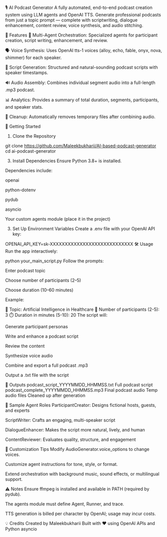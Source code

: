 🎙️ AI Podcast Generator
A fully automated, end-to-end podcast creation system using LLM agents and OpenAI TTS. Generate professional podcasts from just a topic prompt — complete with scriptwriting, dialogue enhancement, content review, voice synthesis, and audio stitching.

🧠 Features
🤖 Multi-Agent Orchestration: Specialized agents for participant creation, script writing, enhancement, and review.

🗣️ Voice Synthesis: Uses OpenAI tts-1 voices (alloy, echo, fable, onyx, nova, shimmer) for each speaker.

📝 Script Generation: Structured and natural-sounding podcast scripts with speaker timestamps.

🔊 Audio Assembly: Combines individual segment audio into a full-length .mp3 podcast.

📊 Analytics: Provides a summary of total duration, segments, participants, and speaker stats.

🧹 Cleanup: Automatically removes temporary files after combining audio.

🚀 Getting Started
1. Clone the Repository

git clone https://github.com/Maleekbukharii/AI-based-podcast-generator
cd ai-podcast-generator

3. Install Dependencies
Ensure Python 3.8+ is installed.

Dependencies include:

openai

python-dotenv

pydub

asyncio

Your custom agents module (place it in the project)

3. Set Up Environment Variables
Create a .env file with your OpenAI API key:

OPENAI_API_KEY=sk-XXXXXXXXXXXXXXXXXXXXXXXXXXXX
🛠️ Usage
Run the app interactively:

python your_main_script.py
Follow the prompts:

Enter podcast topic

Choose number of participants (2–5)

Choose duration (10–60 minutes)

Example:

🎯 Topic: Artificial Intelligence in Healthcare
👥 Number of participants (2-5): 3
⏱️  Duration in minutes (5-10): 20
The script will:

Generate participant personas

Write and enhance a podcast script

Review the content

Synthesize voice audio

Combine and export a full podcast .mp3

Output a .txt file with the script

📁 Outputs
podcast_script_YYYYMMDD_HHMMSS.txt	Full podcast script
podcast_complete_YYYYMMDD_HHMMSS.mp3	Final podcast audio
Temp audio files	Cleaned up after generation

🧪 Sample Agent Roles
ParticipantCreator: Designs fictional hosts, guests, and experts

ScriptWriter: Crafts an engaging, multi-speaker script

DialogueEnhancer: Makes the script more natural, lively, and human

ContentReviewer: Evaluates quality, structure, and engagement

🧠 Customization Tips
Modify AudioGenerator.voice_options to change voices.

Customize agent instructions for tone, style, or format.

Extend orchestration with background music, sound effects, or multilingual support.

⚠️ Notes
Ensure ffmpeg is installed and available in PATH (required by pydub).

The agents module must define Agent, Runner, and trace.

TTS generation is billed per character by OpenAI; usage may incur costs.


💡 Credits
Created by Maleekbukharii
Built with ❤️ using OpenAI APIs and Python asyncio
